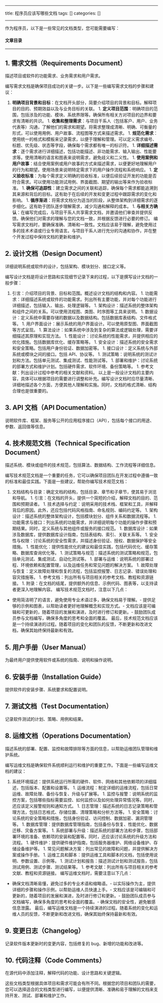 
--- 
title:  程序员应该写哪些文档 
tags: []
categories: [] 

---
作为程序员，以下是一些常见的文档类型，您可能需要编写：



#### 文章目录
- - - - - - - - - - 


## 1. **需求文档（Requirements Document）**

>  
 描述项目或软件的功能需求、业务需求和用户需求。 


编写需求文档是确保项目成功的关键一步。以下是一些编写需求文档的步骤和建议：
1.  **明确项目背景和目标**：在文档开头部分，简要介绍项目的背景和目标。解释项目的目的、预期效益以及与业务目标的关联。 1.  **定义项目范围**：明确项目的范围，包括涉及的功能、模块、系统界限等。确保所有相关方对项目的边界和要求有清晰的共识。 1.  **收集和整理需求**：与项目干系人（包括客户、用户、业务代表等）沟通，了解他们的需求和期望。将需求整理成清晰、明确、可衡量的形式，可以使用用例、用户故事、流程图等方式来描述需求。 1.  **规范化需求**：使用统一的格式和模板来记录需求，以便于理解和管理。可以定义需求编号、标题、优先级、状态等字段，确保每个需求都有唯一的标识符。 1.  **详细描述需求**：逐个需求进行详细描述，包括功能描述、非功能需求、输入输出、性能要求等。使用清晰的语言和图表来说明需求，避免歧义和二义性。 1.  **使用案例和用户故事**：结合使用案例或用户故事的方式来描述需求，以便更好地理解用户的行为和期望。使用场景来说明特定需求下的用户操作流程和系统响应。 1.  **定义验收标准**：为每个需求定义明确的验收标准，以便后续验证开发的功能是否符合需求。可以使用功能测试用例、界面截图、期望的输出等来作为验收标准。 1.  **确保可追踪性**：建立需求之间的关联和追踪，确保每个需求都能追溯到其来源和背后的目标。这有助于在后续的开发和变更过程中跟踪需求的变化和影响。 1.  **循序渐进**：将需求文档分为适当的阶段，从整体架构到详细需求的逐步细化。这有助于团队逐步理解需求，减少沟通和解释的成本。 1.  **与相关方确认**：在编写完成后，与项目干系人共享需求文档，并邀请他们审查并提供反馈。确保他们对需求的理解与您的文档一致，并根据反馈进行必要的修订。 
编写需求文档时，要确保准确、清晰和一致性。文档应该易于理解，避免使用过多的技术术语或行业专用语言。与项目干系人进行充分的沟通和协作，并在整个开发过程中保持文档的更新和维护。

## 2. **设计文档（Design Document）**

>  
 详细说明系统或软件的设计，包括架构、模块划分、接口定义等。 


编写设计文档是将设计思路和实现细节记录下来的过程，以下是撰写设计文档的一般步骤：
1.  引言：介绍项目的背景、目标和范围。概述设计文档的结构和内容。 1.  功能需求：详细描述系统或软件的功能需求。列出所有主要功能，并对每个功能进行详细描述，包括输入、输出、处理逻辑等。 1.  架构设计：描述系统的整体架构和组件之间的关系。可以使用流程图、类图、时序图等工具来说明。 1.  数据设计：定义系统中需要存储的数据以及数据结构。包括数据库表结构、文件格式等。 1.  用户界面设计：展示系统的用户界面设计。可以使用原型图、界面截图等方式呈现。 1.  算法设计：如果系统中涉及到复杂的算法或逻辑处理，需要详细描述其原理和实现方法。 1.  性能设计：讨论系统的性能需求，并提供相应的优化措施。包括数据库优化、缓存策略等。 1.  安全设计：描述系统的安全需求和安全策略。包括用户身份验证、数据加密等。 1.  接口设计：定义系统与外部系统或模块之间的接口。包括 API、协议等。 1.  测试策略：说明系统的测试计划和方法。包括单元测试、集成测试、性能测试等。 1.  部署和维护：讨论系统的部署方式和维护计划。包括硬件需求、软件环境、备份策略等。 1.  参考文献：列出设计过程中参考的相关文献和资料。 
以上是一般设计文档的主要内容，具体可以根据项目的需要进行调整和补充。编写设计文档时应尽量清晰、详细地描述各个方面，方便其他人理解和实施。同时，文档的格式清晰、结构合理也是很重要的。

## 3. **API 文档（API Documentation）**

说明软件库、框架、服务等公开的应用程序接口（API），包括每个接口的用途、参数、返回值等信息。

## 4. **技术规范文档（Technical Specification Document）**

描述系统、模块或组件的技术规范，包括算法、数据结构、工作流程等详细信息。

编写技术规范文档是一个重要的任务，它可以确保项目团队在开发过程中遵循一致的标准和最佳实践。下面是一些建议，帮助你编写技术规范文档：
1.  文档结构与目录：确定文档的结构，包括目录、章节和子章节，使其易于浏览和导航。 1.  引言：在文档的开头，提供一个简短的介绍，解释文档的目的、范围和预期读者。 1.  技术选择与约定：说明采用的技术栈、框架和工具，并解释背后的原因。此外，还应包括代码风格指南、命名规则、编码约定等。 1.  架构设计：描述系统的整体架构设计，包括模块划分、组件关系和数据流程等。 1.  功能需求与接口：列出系统的功能需求，并详细说明每个功能的操作步骤和预期结果。同时，定义系统与其他组件或服务的接口规范。 1.  数据库设计：如果涉及数据库，提供数据库设计指南，包括表结构、索引、关联关系等。 1.  安全性与权限：讨论系统的安全性需求，并描述身份验证、授权、数据保护等安全措施。 1.  性能优化：提供性能优化的建议和最佳实践，包括代码优化、缓存策略、数据库查询优化等。 1.  测试策略与规范：描述系统的测试策略和规范，包括单元测试、集成测试、自动化测试等。 1.  部署与运维：说明系统的部署过程、环境依赖和配置管理，以及运维任务和常见问题的解决方案。 1.  故障处理与恢复：定义故障处理和恢复的流程，包括监控报警、日志记录、错误处理和容灾措施等。 1.  参考文档：列出所有与项目相关的参考文档、教程和资源链接。 1.  附录：在文档的结尾，提供额外的信息、示例代码、图表等，以支持读者更深入地理解内容。 
编写技术规范文档时，注意以下几点：
- 使用简洁明了的语言，避免使用专业术语过多，确保文档易于理解。- 提供足够的示例和图表，以帮助读者更好地理解概念和实现方式。- 文档应该是可编辑和可更新的，随着项目的发展和演进，及时进行修订和更新。- 鼓励团队成员参与文档编写，确保多角度的思考和全面的覆盖。
最后，技术规范文档应该是一个持续演进的过程。随着项目的变化和团队的反馈，不断更新和改进文档，确保其始终保持最新和有效。

## 5. **用户手册（User Manual）**

为最终用户提供使用软件或系统的指南、说明和操作说明。

## 6. **安装手册（Installation Guide）**

提供软件的安装步骤、系统要求和配置说明。

## 7. **测试文档（Test Documentation）**

记录软件测试的计划、策略、用例和结果。

## 8. **运维文档（Operations Documentation）**

>  
 描述系统的部署、配置、监控和故障排除等方面的信息，以帮助运维团队管理和维护系统。 


编写运维文档是确保软件系统顺利运行和维护的重要工作。下面是一些编写运维文档的建议：
1.  系统环境描述：提供系统运行所需的硬件、软件、网络和其他依赖项的详细描述，包括版本、配置和设置等。 1.  运维流程：制定详细的运维流程，包括日常运维、故障处理、备份与恢复、升级与扩展等。 1.  监控与报警：说明系统的监控方案，包括哪些指标需要监控、如何监控以及如何处理异常情况等。同时，还应该定义报警规则和通知方式。 1.  日志管理：描述系统的日志记录策略和管理方法，包括日志格式、存储位置、清理策略和分析方法等。 1.  安全策略：讨论系统的安全策略和措施，包括身份验证、访问控制、数据加密、漏洞管理等。 1.  数据库管理：提供数据库管理指南，包括备份与恢复、性能优化、数据迁移、灾备方案等。 1.  系统部署与升级：描述系统的部署方法和步骤，包括部署环境的准备、依赖项的安装和配置等。同时，还应该讨论系统的升级方法和流程。 1.  硬件维护：提供硬件维护指南，包括服务器维护、网络设备维护、存储设备维护等。 1.  常见问题解决方案：列出常见的故障和问题，并提供解决方案或操作手册。 1.  运维工具和脚本：提供运维工具和脚本的文档，包括使用说明、参数设置、示例等。 1.  测试计划和报告：描述测试计划和测试报告，包括测试用例、测试步骤、测试结果等。 1.  参考文献：列出所有与项目相关的参考文献、教程和资源链接。 
编写运维文档时，需要注意以下几点：
- 确保文档清晰易懂，避免过多的专业术语和缩略语。- 以实际操作为主，提供详细的步骤和操作示例，以帮助运维人员快速上手。- 文档应该是可编辑和可更新的，随着项目的发展和演进，及时进行修订和更新。- 鼓励团队成员参与文档编写，确保多角度的思考和全面的覆盖。- 确保文档的安全性，避免敏感信息泄露。
最后，编写运维文档是一个持续演进的过程。随着系统的变化和运维人员的反馈，不断更新和改进文档，确保其始终保持最新和有效。

## 9. **变更日志（Changelog）**

记录软件版本更新时的变更内容，包括修复的 bug、新增的功能和改进等。

## 10. **代码注释（Code Comments）**

在源代码中添加注释，解释代码的功能、设计思路和关键逻辑。

这些文档类型根据具体项目和需求可能会有所不同。根据您的项目和团队的需要，您可以选择适合的文档类型进行编写，以便提供清晰、准确和易于理解的文档来支持开发、测试、部署和维护工作。
